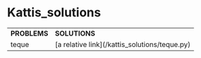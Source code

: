 # Kattis_solutions
<table>
  <tr>
    <td><b>PROBLEMS</b></td>
    <td><b>SOLUTIONS</b></td>
  </tr>
  <tr>
    <td>teque</td>
    <td>[a relative link](/kattis_solutions/teque.py)</td>
  </tr>
</table>
